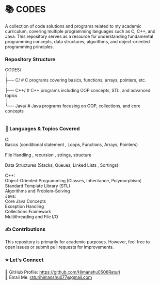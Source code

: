 # 📚 CODES
A collection of code solutions and programs related to my academic curriculum, covering multiple programming languages such as C, C++, and Java. This repository serves as a resource for understanding fundamental programming concepts, data structures, algorithms, and object-oriented programming principles.<br>

### Repository Structure
CODES/<br>
│<br>
├── C/             # C programs covering basics, functions, arrays, pointers, etc.<br>
│<br>
├── C++/           # C++ programs including OOP concepts, STL, and advanced topics<br>
│<br>
└── Java/          # Java programs focusing on OOP, collections, and core concepts<br>
<br>
### 🚀 Languages & Topics Covered
C:<br>
Basics (conditional statement , Loops, Functions, Arrays, Pointers)<br>
<br>
File Handling , recursion , strings, structure<br>
<br>
Data Structures (Stacks, Queues, Linked Lists , Sortings)<br>
<br>
C++:<br>
Object-Oriented Programming (Classes, Inheritance, Polymorphism)<br>
Standard Template Library (STL)<br>
Algorithms and Problem-Solving<br>
Java:<br>
Core Java Concepts<br>
Exception Handling<br>
Collections Framework<br>
Multithreading and File I/O<br>
### ✍️ Contributions<br>
This repository is primarily for academic purposes. However, feel free to open issues or submit pull requests for improvements.<br>
### ⭐️ Let's Connect<br>
🔗 GitHub Profile: https://github.com/Himanshu0508Raturi<br>
📧 Email Me: raturihimanshu077@gmail.com<br>
